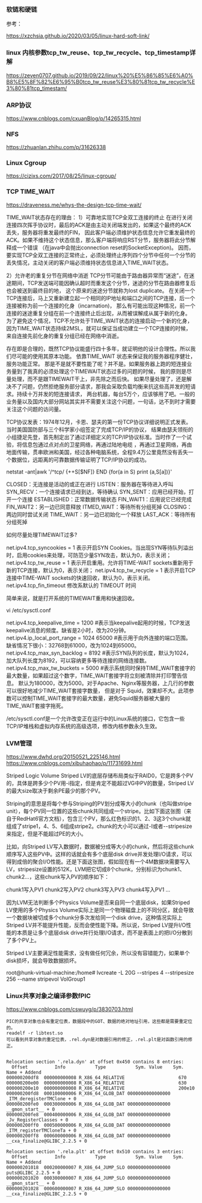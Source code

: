 
### 软链和硬链
参考：

https://xzchsia.github.io/2020/03/05/linux-hard-soft-link/

### linux 内核参数tcp_tw_reuse、tcp_tw_recycle、tcp_timestamp详解
https://zeven0707.github.io/2019/09/22/linux%20%E5%86%85%E6%A0%B8%E5%8F%82%E6%95%B0tcp_tw_reuse%E3%80%81tcp_tw_recycle%E3%80%81tcp_timestam/

### ARP协议
https://www.cnblogs.com/cxuanBlog/p/14265315.html

### NFS
https://zhuanlan.zhihu.com/p/31626338

### Linux Cgroup
https://cizixs.com/2017/08/25/linux-cgroup/

### TCP TIME_WAIT
https://draveness.me/whys-the-design-tcp-time-wait/

TIME_WAIT状态存在的理由：
1）可靠地实现TCP全双工连接的终止
	在进行关闭连接四次挥手协议时，最后的ACK是由主动关闭端发出的，如果这个最终的ACK丢失，服务器将重发最终的FIN，
	因此客户端必须维护状态信息允许它重发最终的ACK。如果不维持这个状态信息，那么客户端将响应RST分节，服务器将此分节解释成一个错误
	（在java中会抛出connection reset的SocketException)。
	因而，要实现TCP全双工连接的正常终止，必须处理终止序列四个分节中任何一个分节的丢失情况，主动关闭的客户端必须维持状态信息进入TIME_WAIT状态。
 
2）允许老的重复分节在网络中消逝 
	TCP分节可能由于路由器异常而“迷途”，在迷途期间，TCP发送端可能因确认超时而重发这个分节，迷途的分节在路由器修复后也会被送到最终目的地，
	这个原来的迷途分节就称为lost duplicate。
	在关闭一个TCP连接后，马上又重新建立起一个相同的IP地址和端口之间的TCP连接，后一个连接被称为前一个连接的化身（incarnation)，
	那么有可能出现这种情况，前一个连接的迷途重复分组在前一个连接终止后出现，从而被误解成从属于新的化身。
	为了避免这个情况，TCP不允许处于TIME_WAIT状态的连接启动一个新的化身，因为TIME_WAIT状态持续2MSL，就可以保证当成功建立一个TCP连接的时候，
	来自连接先前化身的重复分组已经在网络中消逝。



存在即是合理的，既然TCP协议能盛行四十多年，就证明他的设计合理性。所以我们尽可能的使用其原本功能。
依靠TIME_WAIT 状态来保证我的服务器程序健壮，服务功能正常。
那是不是就不要性能了呢？并不是。如果服务器上跑的短连接业务量到了我真的必须处理这个TIMEWAIT状态过多的问题的时候，
我的原则是尽量处理，而不是跟TIMEWAIT干上，非先除之而后快。
如果尽量处理了，还是解决不了问题，仍然拒绝服务部分请求，那我会采取负载均衡来抗这些高并发的短请求。持续十万并发的短连接请求，
两台机器，每台5万个，应该够用了吧。一般的业务量以及国内大部分网站其实并不需要关注这个问题，一句话，达不到时才需要关注这个问题的访问量。



TCP协议发表：1974年12月，卡恩、瑟夫的第一份TCP协议详细说明正式发表。当时美国国防部与三个科学家小组签定了完成TCP/IP的协议，
结果由瑟夫领衔的小组捷足先登，首先制定出了通过详细定义的TCP/IP协议标准。当时作了一个试验，将信息包通过点对点的卫星网络，再通过陆地电缆
，再通过卫星网络，再由地面传输，贯串欧洲和美国，经过各种电脑系统，全程9.4万公里竟然没有丢失一个数据位，远距离的可靠数据传输证明了TCP/IP协议的成功。



netstat -ant|awk '/^tcp/ {++S[$NF]} END {for(a in S) print (a,S[a])}'

CLOSED：无连接是活动的或正在进行
LISTEN：服务器在等待进入呼叫
SYN_RECV：一个连接请求已经到达，等待确认
SYN_SENT：应用已经开始，打开一个连接
ESTABLISHED：正常数据传输状态
FIN_WAIT1：应用说它已经完成
FIN_WAIT2：另一边已同意释放
ITMED_WAIT：等待所有分组死掉
CLOSING：两边同时尝试关闭
TIME_WAIT：另一边已初始化一个释放
LAST_ACK：等待所有分组死掉


如何尽量处理TIMEWAIT过多?

net.ipv4.tcp_syncookies = 1 表示开启SYN Cookies。当出现SYN等待队列溢出时，启用cookies来处理，可防范少量SYN攻击，默认为0，表示关闭；
net.ipv4.tcp_tw_reuse = 1 表示开启重用。允许将TIME-WAIT sockets重新用于新的TCP连接，默认为0，表示关闭；
net.ipv4.tcp_tw_recycle = 1 表示开启TCP连接中TIME-WAIT sockets的快速回收，默认为0，表示关闭。
net.ipv4.tcp_fin_timeout 修改系默认的 TIMEOUT 时间

简单来说，就是打开系统的TIMEWAIT重用和快速回收。



vi /etc/sysctl.conf

net.ipv4.tcp_keepalive_time = 1200 
#表示当keepalive起用的时候，TCP发送keepalive消息的频度。缺省是2小时，改为20分钟。
net.ipv4.ip_local_port_range = 1024 65000 
#表示用于向外连接的端口范围。缺省情况下很小：32768到61000，改为1024到65000。
net.ipv4.tcp_max_syn_backlog = 8192 
#表示SYN队列的长度，默认为1024，加大队列长度为8192，可以容纳更多等待连接的网络连接数。
net.ipv4.tcp_max_tw_buckets = 5000 
#表示系统同时保持TIME_WAIT套接字的最大数量，如果超过这个数字，TIME_WAIT套接字将立刻被清除并打印警告信息。
默认为180000，改为5000。对于Apache、Nginx等服务器，上几行的参数可以很好地减少TIME_WAIT套接字数量，
但是对于 Squid，效果却不大。此项参数可以控制TIME_WAIT套接字的最大数量，避免Squid服务器被大量的TIME_WAIT套接字拖死。



/etc/sysctl.conf是一个允许改变正在运行中的Linux系统的接口，它包含一些TCP/IP堆栈和虚拟内存系统的高级选项，修改内核参数永久生效。


### LVM管理
https://www.dwhd.org/20150521_225146.html
https://www.cnblogs.com/xibuhaohao/p/11731699.html

Striped Logic Volume
Striped LV的底层存储布局类似于RAID0，它是跨多个PV的，具体是跨多少个PV用-i指定，但是肯定不能超过VG中PV的数量，Striped LV的最大size取决于剩余PE最少的那个PV。

Striping的意思是将每个参与Striping的PV划分成等大小的chunk（也叫做stripe unit），每个PV同一位置的这些chunk共同组成一个stripe。比如下面这张图（来自于RedHat6官方文档），包含三个PV，那么红色标识的1、2、3这3个chunk就组成了stripe1，4、5、6组成stripe2。chunk的大小可以通过-I或者--stripesize来指定，但是不能超过PE的大小。

比如，向Striped LV写入数据时，数据被分成等大小的chunk，然后将这些chunk顺序写入这些PV中。这样的话就会有多个底层disk drive并发处理I/O请求，可以得到成倍的聚合I/O性能。还是下面这张图，假如现在有一个4M数据块需要写入LV，stripesize设置的512K，LVM把它切成8个chunk，分别标识为chunk1、chunk2...，这些chunk写入PV的顺序如下：

chunk1写入PV1
chunk2写入PV2
chunk3写入PV3
chunk4写入PV1
...


因为LVM无法判断多个Physics Volume是否来自同一个底层disk，如果Striped LV使用的多个Physics Volume实际上是同一个物理磁盘上的不同分区，就会导致一个数据块被切成多个chunk分多次发给同一个disk drive，这种情况实际上Striped LV并不能提升性能，反而会使性能下降。所以说，Striped LV提升I/O性能的本质是让多个底层disk drive并行处理I/O请求，而不是表面上的把I/O分散到了多个PV上。

Striped LV主要满足性能需求，没有做任何冗余，所以没有容错能力，如果单个disk损坏，就会导致数据损坏。

root@hunk-virtual-machine:/home# lvcreate -L 20G --stripes 4 --stripesize 256 --name stripevol VolGroup1
 
 
### Linux共享对象之编译参数fPIC
https://www.cnblogs.com/cswuyg/p/3830703.html

    PIC的共享对象也会有重定位表，数据段中的GOT、数据的绝对地址引用，这些都是需要重定位的。
    readelf -r libtest.so 
    可以看到共享对象的重定位表，.rel.dyn是对数据引用的修正，.rel.plt是对函数引用的修正。


	Relocation section '.rela.dyn' at offset 0x450 contains 8 entries:
	  Offset          Info           Type           Sym. Value    Sym. Name + Addend
	000000200df8  000000000008 R_X86_64_RELATIVE                    670
	000000200e00  000000000008 R_X86_64_RELATIVE                    630
	000000200e10  000000000008 R_X86_64_RELATIVE                    200e10
	000000200fd8  000100000006 R_X86_64_GLOB_DAT 0000000000000000 _ITM_deregisterTMClone + 0
	000000200fe0  000300000006 R_X86_64_GLOB_DAT 0000000000000000 __gmon_start__ + 0
	000000200fe8  000400000006 R_X86_64_GLOB_DAT 0000000000000000 _Jv_RegisterClasses + 0
	000000200ff0  000500000006 R_X86_64_GLOB_DAT 0000000000000000 _ITM_registerTMCloneTa + 0
	000000200ff8  000600000006 R_X86_64_GLOB_DAT 0000000000000000 __cxa_finalize@GLIBC_2.2.5 + 0

	Relocation section '.rela.plt' at offset 0x510 contains 3 entries:
	  Offset          Info           Type           Sym. Value    Sym. Name + Addend
	000000201018  000200000007 R_X86_64_JUMP_SLO 0000000000000000 puts@GLIBC_2.2.5 + 0
	000000201020  000300000007 R_X86_64_JUMP_SLO 0000000000000000 __gmon_start__ + 0
	000000201028  000600000007 R_X86_64_JUMP_SLO 0000000000000000 __cxa_finalize@GLIBC_2.2.5 + 0




